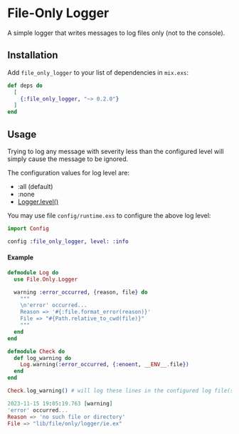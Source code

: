 # File-Only Logger

A simple logger that writes messages to log files only (not to the console).

## Installation

Add `file_only_logger` to your list of dependencies in `mix.exs`:

```elixir
def deps do
  [
    {:file_only_logger, "~> 0.2.0"}
  ]
end
```

## Usage

Trying to log any message with severity less than the configured level will
simply cause the message to be ignored.

The configuration values for log level are:

- :all (default)
- :none
- [Logger.level()](https://hexdocs.pm/logger/Logger.html#t:level/0)

You may use file `config/runtime.exs` to configure the above log level:

```elixir
import Config

config :file_only_logger, level: :info
```

#### Example

```elixir
defmodule Log do
  use File.Only.Logger

  warning :error_occurred, {reason, file} do
    """
    \n'error' occurred...
    Reason => '#{:file.format_error(reason)}'
    File => "#{Path.relative_to_cwd(file)}"
    """
  end
end

defmodule Check do
  def log_warning do
    Log.warning(:error_occurred, {:enoent, __ENV__.file})
  end
end

Check.log_warning() # will log these lines in the configured log file(s):

2023-11-15 19:05:19.763 [warning]
'error' occurred...
Reason => 'no such file or directory'
File => "lib/file/only/logger/ie.ex"
```
